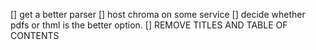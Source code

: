 [] get a better parser
[] host chroma on some service
[] decide whether pdfs or thml is the better option.
[] REMOVE TITLES AND TABLE OF CONTENTS
